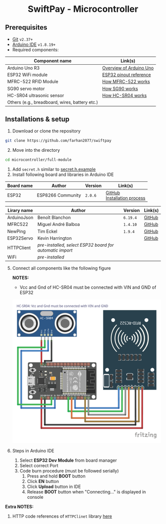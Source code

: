 <h1 align="center">

SwiftPay - Microcontroller

</h1>

## Prerequisites

- [Git](https://git-scm.com/) `v2.37+`
- [Arduino IDE](https://www.arduino.cc/en/software) `v1.8.19+`
- Required components:

| Component name                                 | Link(s)                                                                                       |
| ---------------------------------------------- | --------------------------------------------------------------------------------------------- |
| Arduino Uno R3                                 | [Overview of Arduino Uno](https://docs.arduino.cc/hardware/uno-rev3)                          |
| ESP32 WiFi module                              | [ESP32 pinout reference](https://lastminuteengineers.com/esp32-pinout-reference/)             |
| MFRC-522 RFID Module                           | [How MFRC-522 works](https://lastminuteengineers.com/how-rfid-works-rc522-arduino-tutorial/)  |
| SG90 servo motor                               | [How SG90 works](https://lastminuteengineers.com/servo-motor-arduino-tutorial/)               |
| HC-SR04 ultrasonic sensor                      | [How HC-SR04 works](https://lastminuteengineers.com/arduino-sr04-ultrasonic-sensor-tutorial/) |
| Others (e.g., breadboard, wires, battery etc.) |                                                                                               |

## Installations & setup

1. Download or clone the repository

```sh
git clone https://github.com/farhan2077/swiftpay
```

2. Move into the directory

```sh
cd microcontroller/full-module
```

1. Add `secret.h` similar to [secret.h.example](https://github.com/farhan2077/swiftpay/blob/main/microcontroller/full-module/secret.h.example)
2. Install following board and libraries in Arduino IDE

| Board name | Author            | Version | Link(s)                                                                                                                                                         |
| ---------- | ----------------- | ------- | --------------------------------------------------------------------------------------------------------------------------------------------------------------- |
| ESP32      | ESP8266 Community | `2.0.6` | [GitHub](https://github.com/espressif/arduino-esp32) <br /> [Installation process](https://docs.espressif.com/projects/arduino-esp32/en/latest/installing.html) |

| Lirary name | Author                                                   | Version  | Link(s)                                                             |
| ----------- | -------------------------------------------------------- | -------- | ------------------------------------------------------------------- |
| ArduinoJson | Benoît Blanchon                                          | `6.19.4` | [GitHub](https://github.com/bblanchon/ArduinoJson)                  |
| MFRC522     | Miguel André Balboa                                      | `1.4.10` | [GitHub](https://github.com/miguelbalboa/rfid)                      |
| NewPing     | Tim Eckel                                                | `1.9.4`  | [GitHub](https://bitbucket.org/teckel12/arduino-new-ping/wiki/Home) |
| ESP32Servo  | Kevin Harrington                                         |          | [GitHub](https://github.com/madhephaestus/ESP32Servo)               |
| HTTPClient  | _pre-installed, select ESP32 board for automatic import_ |
| WiFi        | _pre-installed_                                          |

5. Connect all components like the following figure

   **NOTES:**

   - Vcc and Gnd of HC-SR04 must be connected with VIN and GND of ESP32

   ![full-module_bb.png](full-module/full-module_bb.png)

6. Steps in Arduino IDE
   1. Select **ESP32 Dev Module** from board manager
   2. Select correct Port
   3. Code burn procedure (must be followed serially)
      1. Press and hold **BOOT** button
      2. Click **EN** button
      3. Click **Upload** button in IDE
      4. Release **BOOT** button when "Connecting..." is displayed in console

**Extra NOTES:**

1. HTTP code references of `HTTPClinet` library [here](https://github.com/espressif/arduino-esp32/blob/master/libraries/HTTPClient/src/HTTPClient.h)

